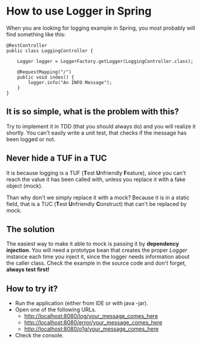 How to use Logger in Spring
===========================

When you are looking for logging example in Spring, you most probably will find something like this:
	
	@RestController
	public class LoggingController {	 
	
    	Logger logger = LoggerFactory.getLogger(LoggingController.class);
    	
    	@RequestMapping("/")
    	public void index() {
    		logger.info("An INFO Message");
    	}
    }

It is so simple, what is the problem with this?
-
Try to implement it in TDD (that you should always do) and you will realize it shortly. You can't easily write a unit test, that checks if the message has been logged or not.

Never hide a TUF in a TUC
-
It is because logging is a TUF (**T**est **U**nfriendly **F**eature), since you can't reach the value it has been called with, unless you replace it with a fake object (mock).

Than why don't we simply replace it with a mock? Because it is in a static field, that is a TUC (**T**est **U**nfriendly **C**onstruct) that can't be replaced by mock.

The solution
-
The easiest way to make it able to mock is passing it by **dependency injection**. You will need a prototype bean that creates the proper *Logger* instance each time you inject it, since the logger needs information about the caller class. Check the example in the source code and don't forget, **always test first!**

How to try it?
-

* Run the application (either from IDE or with java -jar).
* Open one of the following URLs.
    - <a href="http://localhost:8080/log/hello%20world" target="_blank">http://localhost:8080/log/your_message_comes_here</a>
    - <a href="http://localhost:8080/error/hello%20world" target="_blank">http://localhost:8080/error/your_message_comes_here</a>
    - <a href="http://localhost:8080/o1g/hello%20world" target="_blank">http://localhost:8080/o1g/your_message_comes_here</a>
* Check the console.
